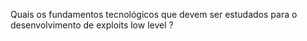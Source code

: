 Quais os fundamentos tecnológicos que devem ser estudados para o desenvolvimento de exploits low level ?
